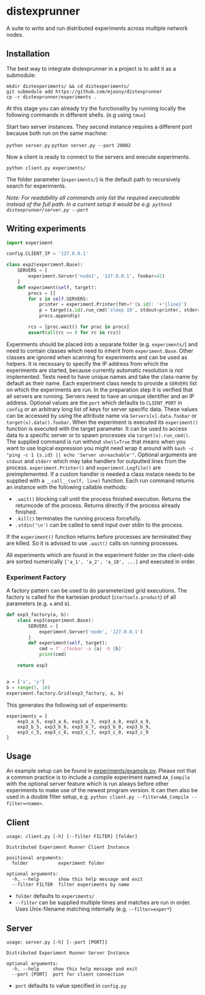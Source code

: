 # distexprunner

A suite to write and run distributed experiments across multiple network nodes.


## Installation

The best way to integrate distexprunner in a project is to add it as a submodule:

```
mkdir distexperiments/ && cd distexperiments/
git submodule add https://github.com/mjasny/distexprunner
cp -r distexprunner/experiments .
```

At this stage you can already try the functionality by running locally the following commands in different shells. (e.g using `tmux`)

Start two server instances. They second instance requires a different port because both run on the same machine:

`python server.py`
`python server.py --port 20002`

Now a client is ready to connect to the servers and execute experiments.

`python client.py experiments/`

The folder parameter (`experiments/`) is the default path to recursively search for experiments.

*Note: For readability all commands only list the required executeable instead of the full path. In a current setup it would be e.g. `python3 distexprunner/server.py --port`*

## Writing experiments

```python
import experiment

config.CLIENT_IP = '127.0.0.1'

class exp2(experiment.Base):
    SERVERS = [
        experiment.Server('node1', '127.0.0.1', foobar=42)
    ]
    def experiment(self, target):
        procs = []
        for s in self.SERVERS:
            printer = experiment.Printer(fmt=f'{s.id}: '+'{line}')
            p = target(s.id).run_cmd('sleep 10', stdout=printer, stderr=printer)
            procs.append(p)

        rcs = [proc.wait() for proc in procs]
        assert(all(rc == 0 for rc in rcs))
```

Experiments should be placed into a separate folder (e.g. `experiments/`) and need to contain classes which need to inherit from `experiment.Base`. Other classes are ignored when scanning for experiments and can be used as helpers.
It is necessary to specify the IP address from which the experiments are started, because currently automatic resolution is not implemented. Tests need to have unique names and take the class-name by default as their name.
Each experiment class needs to provide a `SERVERS` list on which the experiments are run. In the preparation step it is verified that all servers are running. Servers need to have an unique identifier and an IP address. Optional values are the `port` which defaults to `CLIENT_PORT` in `config` or an arbitrary long list of keys for server specific data. These values can be accessed by using the attribute name via `Servers[x].data.foobar` or `target(x).data().foobar`.
When the experiment is executed its `experiment()` function is executed with the target parameter. It can be used to access data to a specific server or to spawn processes via `target(x).run_cmd()`. The supplied command is run without `shell=True` that means when you want to use logical expression you might need wrap it around with `bash -c "ping -c 1 {s.id} || echo 'Server unreachable'"`. Optional arguments are `stdout` and `stderr` which may take handlers for outputted lines from the process. `experiment.Printer()` and `experiment.Logfile()` are preimplemented. If a custom handler is needed a class instace needs to be supplied with a `__call__(self, line)` function.
Each run command returns an instance with the following callable methods:
- `.wait()` blocking call until the process finished execution. Returns the returncode of the process. Returns directly if the process already finished.
- `.kill()` terminates the running process forcefully.
-  `.stdin('\n')` can be called to send input over stdin to the process.

If the `experiment()` function returns before processes are terminated they are killed. So it is advised to use `.wait()` calls on running processes.


All experiments which are found in the experiment folder on the client-side are sorted numerically `['a_1', 'a_2', 'a_10', ...]` and executed in order.


### Experiment Factory

A factory pattern can be used to do parameterized grid executions. The factory is called for the kartesian product (`itertools.product`) of all parameters (e.g. `a` and `b`).

```python
def exp3_factory(a, b):
    class exp3(experiment.Base):
        SERVERS = [
            experiment.Server('node', '127.0.0.1')
        ]
        def experiment(self, target):
            cmd = f'./foobar -a {a} -b {b}'
            print(cmd)

    return exp3


a = ['x', 'y']
b = range(5, 10)
experiment.factory.Grid(exp3_factory, a, b)
```

This generates the following set of experiments:

```
experiments = [
    exp3_a_5, exp3_a_6, exp3_a_7, exp3_a_8, exp3_a_9, 
    exp3_b_5, exp3_b_6, exp3_b_7, exp3_b_8, exp3_b_9,
    exp3_c_5, exp3_c_6, exp3_c_7, exp3_c_8, exp3_c_9
]
```


## Usage

An example setup can be found in [experiments/example.py](experiments/example.py).
Please not that a common practice is to include a compile experiment named `AA_Compile` with the optional server feature which is run always before other experiments to make use of the newest program version. It can then also be used in a double filter setup, e.g. `python client.py --filter=AA_Compile --filter=<name>`.


## Client

```
usage: client.py [-h] [--filter FILTER] [folder]

Distributed Experiment Runner Client Instance

positional arguments:
  folder           experiment folder

optional arguments:
  -h, --help       show this help message and exit
  --filter FILTER  filter experiments by name
```

- `folder` defaults to `experiments/`
- `--filter` can be supplied multiple times and matches are run in order. Uses Unix-filename matching internally (e.g. `--filter=exper*`)


## Server

```
usage: server.py [-h] [--port [PORT]]

Distributed Experiment Runner Server Instance

optional arguments:
  -h, --help     show this help message and exit
  --port [PORT]  port for client connection
```

- `port` defaults to value specified in `config.py`
